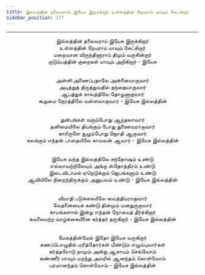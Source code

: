 ```yaml
---
title: இல்லத்தின் தலைவராய் இயேசு இருக்கிறார் உள்ளத்தின் நேயராய் யாவும் கேட்கிறார்
sidebar_position: 177
---
```


---
<center>
இல்லத்தின் தலைவராய் இயேசு இருக்கிறார்<br/>
உள்ளத்தின் நேயராய் யாவும் கேட்கிறார்<br/>
மறைவான விருந்தினாராய் திமும் வருகின்றார்<br/>
குடும்பத்தின் குறைகள் யாவும் அறிகிறார்    - இயேசு<br/><br/>

அள்ளி அணைப்பதாலே அன்னையாகுவார்<br/>
அடித்துத் திருத்துவதில் தந்தையாகுவார்<br/>
ஆபத்துக் காலத்திலே தோழனாகுவார்<br/>
கூறுமை நேரத்திலே வள்ளலாகுவார்        - இயேசு இல்லத்தின்<br/><br/>

துன்பங்கள் வரும்போது ஆறதலாவார்<br/>
தனிமையிலே தியங்கும் போது துணைவராகுவார்<br/>
காரிருளே சூழும்போது ஜோதி ஆகுவார்<br/>
கலங்கும் எந்தன் பாதையிலே காவலன் ஆவார்    - இயேசு இல்லத்தின்<br/><br/>

இயேசு வந்த இல்லத்திலே சந்தோஷம் உண்டு<br/>
எல்லாவற்றிலேயும் அங்கு ஸ்தோத்திரம் உண்டு<br/>
இடைவிடாமல் ஏறெடுக்கும் ஜெபங்களும் உண்டு<br/>
ஆவியிலே நிறைந்திருக்கும் அனுபவம் உண்டு    - இயேசு இல்லத்தின்<br/><br/>

வியாதி படுக்கையிலே வைத்தியராகுவார்<br/>
வேதனையைக் கண்டு தினமும் மனதுருகுவார்<br/>
காயங்களால் இன்று எந்தன் நோயைத் தீர்க்கிறார்<br/>
கவலையற்ற வாழ்க்கையினை கர்த்தர் தருகிறார்    - இயேசு இல்லத்தின்<br/><br/>

மேகத்தின்மேல் இதோ இயேசு வருகிறார்<br/>
கணப்பொழுதில் மரித்தோர்கள் மீண்டும் எழும்புவார்கள்<br/>
கர்த்தரோடு நாமும் அன்று ஆகாயம் செல்வோம்<br/>
கண்ணீர் யாவும் மறந்து அவரில் ஆனந்தம் கொள்வோம்<br/>
பரமானந்தம் கொள்வோம்                - இயேசு இல்லத்தின்
</center>